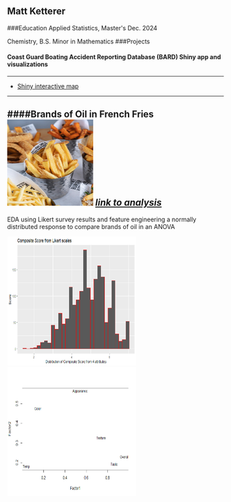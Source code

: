 
## Matt Ketterer
###Education
Applied Statistics, Master's Dec. 2024

Chemistry, B.S.
Minor in Mathematics
###Projects
#### Coast Guard Boating Accident Reporting Database (BARD) Shiny app and visualizations
---
* [Shiny interactive map](https://matt-k.shinyapps.io/mapshiny/)
---  
 ####Brands of Oil in French Fries
 <img src="pics/frypic.jpg" width="200" height="200">
 *[link to analysis](cheese.md)*
---
EDA using Likert survey results and feature engineering a normally distributed response to compare brands of oil in an ANOVA

<img src="stat580proj1_files/figure-markdown_github/graph-1.png" width="300" height="300"><img src="stat580proj1_files/figure-markdown_github/factorplot-1.png" width="300" height="300">


